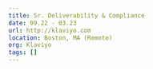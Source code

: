 ```yaml
---
title: Sr. Deliverability & Compliance
date: 09.22 - 03.23
url: http://klaviyo.com
location: Boston, MA (Remote)
org: Klaviyo
tags: []
---
```


